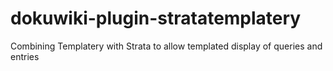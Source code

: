 dokuwiki-plugin-stratatemplatery
================================

Combining Templatery with Strata to allow templated display of queries and entries